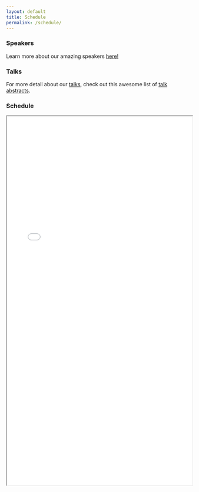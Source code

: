 ```yaml
---
layout: default
title: Schedule
permalink: /schedule/
---
```


### Speakers

Learn more about our amazing speakers [here!](/speakers)

### Talks

For more detail about our [talks](/talks), check out this awesome list of [talk abstracts](/talks).

### Schedule

<iframe src="/schedule.pdf" width="100%" height="1000px">

